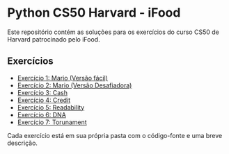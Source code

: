 # Python CS50 Harvard - iFood

Este repositório contém as soluções para os exercícios do curso CS50 de Harvard patrocinado pelo iFood.

## Exercícios

- [Exercício 1: Mario (Versão fácil)](./exercicio1)
- [Exercício 2: Mario (Versão Desafiadora)](./exercicio2)
- [Exercício 3: Cash](./exercicio3)
- [Exercício 4: Credit](./exercicio4)
- [Exercício 5: Readability](./exercicio5)
- [Exercício 6: DNA](./exercicio6)
- [Exercício 7: Torunament](./exercicio7)

Cada exercício está em sua própria pasta com o código-fonte e uma breve descrição.